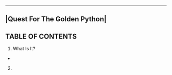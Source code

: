 -----------------------------
|Quest For The Golden Python|
-----------------------------
TABLE OF CONTENTS
--
1. What Is It?
-
2.